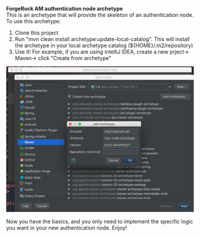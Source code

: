 <b>ForgeRock AM authentication node archetype</b>
<br/>
This is an archetype that will provide the skeleton of an authentication node.
To use this archetype:
1. Clone this project
2. Run "mvn clean install archetype:update-local-catalog". This will install
the archetype in your local archetype catalog (${HOME}/.m2/repository)
3. Use it! For example, if you are using intelliJ IDEA, create a new prject->
Maven-> click "Create from archetype"

![ScreenShot](./archetype_config.png)

Now you have the basics, and you only need to implement the specific logic you
want in your new authentication node. Enjoy!
